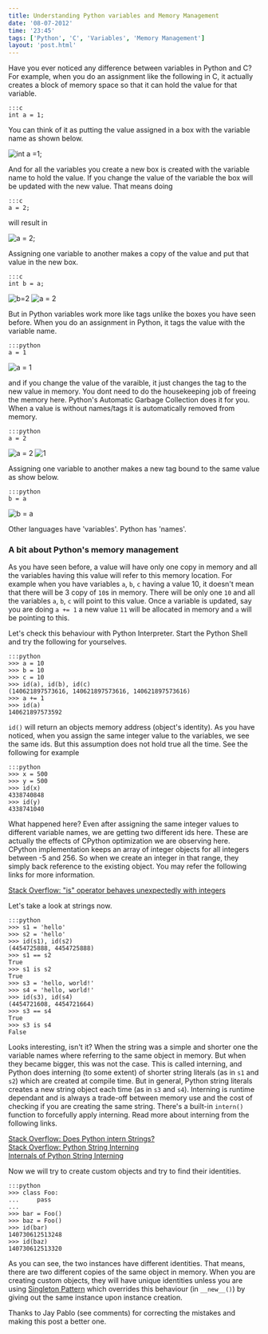 ```yaml
---
title: Understanding Python variables and Memory Management
date: '08-07-2012'
time: '23:45'
tags: ['Python', 'C', 'Variables', 'Memory Management']
layout: 'post.html'
---
```


Have you ever noticed any difference between variables in Python and C? For example, when you do an assignment like the following in C, it actually creates a block of memory space so that it can hold the value for that variable.

	:::c
	int a = 1;

You can think of it as putting the value assigned in a box with the variable name as shown below.

![int a =1;](http://python.net/~goodger/projects/pycon/2007/idiomatic/a1box.png)

And for all the variables you create a new box is created with the variable name to hold the value. If you change the value of the variable the box will be updated with the new value. That means doing

	:::c
	a = 2;

will result in

![a = 2;](http://python.net/~goodger/projects/pycon/2007/idiomatic/a2box.png)

Assigning one variable to another makes a copy of the value and put that value in the new box.

	:::c
	int b = a;

![b=2](http://python.net/~goodger/projects/pycon/2007/idiomatic/b2box.png) ![a = 2](http://python.net/~goodger/projects/pycon/2007/idiomatic/a2box.png)

But in Python variables work more like tags unlike the boxes you have seen before. When you do an assignment in Python, it tags the value with the variable name.

	:::python
	a = 1

![a = 1](http://python.net/~goodger/projects/pycon/2007/idiomatic/a1tag.png)

and if you change the value of the varaible, it just changes the tag to the new value in memory. You dont need to do the housekeeping job of freeing the memory here. Python's Automatic Garbage Collection does it for you. When a value is without names/tags it is automatically removed from memory.

	:::python
	a = 2

![a = 2](http://python.net/~goodger/projects/pycon/2007/idiomatic/a2tag.png) ![1](http://python.net/~goodger/projects/pycon/2007/idiomatic/1.png)

Assigning one variable to another makes a new tag bound to the same value as show below.

	:::python
	b = a

![b = a](http://python.net/~goodger/projects/pycon/2007/idiomatic/ab2tag.png)

Other languages have 'variables'. Python has 'names'.

### A bit about Python's memory management

As you have seen before, a value will have only one copy in memory and all the variables having this value will refer to this memory location. For example when you have variables `a`, `b`, `c` having a value 10, it doesn't mean that there will be 3 copy of `10`s in memory. There will be only one `10` and all the variables `a`, `b`, `c` will point to this value. Once a variable is updated, say you are doing `a += 1` a new value `11` will be allocated in memory and `a` will be pointing to this.

Let's check this behaviour with Python Interpreter. Start the Python Shell and try the following for yourselves.

	:::python
	>>> a = 10
	>>> b = 10
	>>> c = 10
	>>> id(a), id(b), id(c)
	(140621897573616, 140621897573616, 140621897573616)
	>>> a += 1
	>>> id(a)
	140621897573592

`id()` will return an objects memory address (object's identity). As you have noticed, when you assign the same integer value to the variables, we see the same ids. But this assumption does not hold true all the time. See the following for example

	:::python
	>>> x = 500
	>>> y = 500
	>>> id(x)
	4338740848
	>>> id(y)
	4338741040

What happened here? Even after assigning the same integer values to different variable names, we are getting two different ids here. These are actually the effects of CPython optimization we are observing here. CPython implementation keeps an array of integer objects for all integers between -5 and 256. So when we create an integer in that range, they simply back reference to the existing object. You may refer the following links for more information.

[Stack Overflow: "is" operator behaves unexpectedly with integers](http://stackoverflow.com/questions/306313/is-operator-behaves-unexpectedly-with-integers)

Let's take a look at strings now.

	:::python
	>>> s1 = 'hello'
	>>> s2 = 'hello'
	>>> id(s1), id(s2)
	(4454725888, 4454725888)
	>>> s1 == s2
	True
	>>> s1 is s2
	True
	>>> s3 = 'hello, world!'
	>>> s4 = 'hello, world!'
	>>> id(s3), id(s4)
	(4454721608, 4454721664)
	>>> s3 == s4
	True
	>>> s3 is s4
	False

Looks interesting, isn't it? When the string was a simple and shorter one the variable names where referring to the same object in memory. But when they became bigger, this was not the case. This is called interning, and Python does interning (to some extent) of shorter string literals (as in `s1` and `s2`) which are created at compile time. But in general, Python string literals creates a new string object each time (as in `s3` and `s4`). Interning is runtime dependant and is always a trade-off between memory use and the cost of checking if you are creating the same string. There's a built-in `intern()` function to forcefully apply interning. Read more about interning from the following links.

[Stack Overflow: Does Python intern Strings?](http://stackoverflow.com/questions/17679861/does-python-intern-strings)<br/>
[Stack Overflow: Python String Interning](http://stackoverflow.com/questions/15541404/python-string-interning)<br/>
[Internals of Python String Interning](http://guilload.com/python-string-interning/)<br/>

Now we will try to create custom objects and try to find their identities.

	:::python
	>>> class Foo:
	...     pass
	...
	>>> bar = Foo()
	>>> baz = Foo()
	>>> id(bar)
	140730612513248
	>>> id(baz)
	140730612513320

As you can see, the two instances have different identities. That means, there are two different copies of the same object in memory. When you are creating custom objects, they will have unique identities unless you are using [Singleton Pattern](http://foobarnbaz.com/2010/10/06/borg-pattern/) which overrides this behaviour (in `__new__()`) by giving out the same instance upon instance creation.

Thanks to Jay Pablo (see comments) for correcting the mistakes and making this post a better one.
